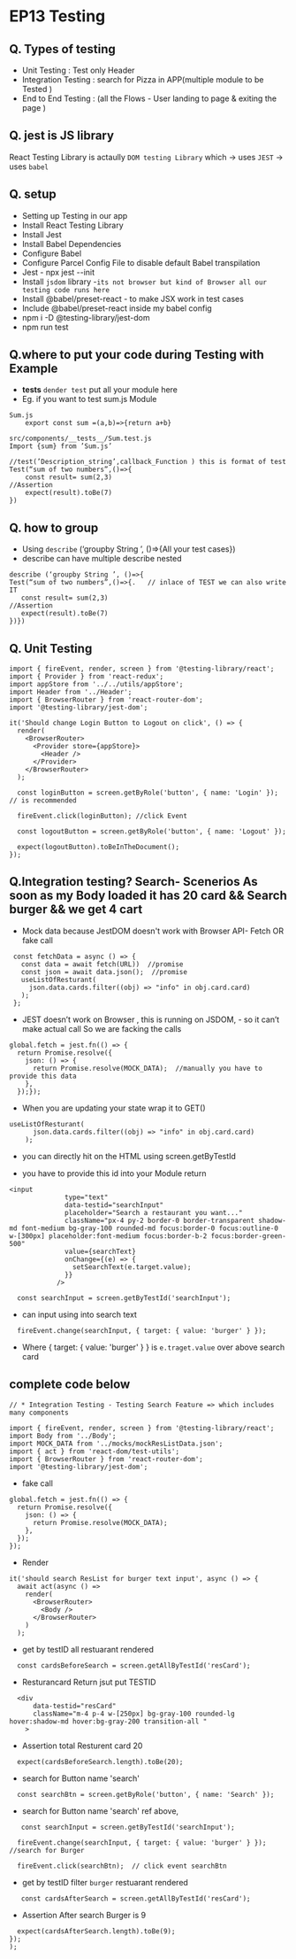 # EP13 Testing 
## Q. Types of testing 
- Unit Testing : Test only Header 
- Integration Testing : search for Pizza in APP(multiple module to be Tested )
- End to End Testing : (all the Flows - User landing to page & exiting the page )

## Q. jest is JS library
React Testing Library is actaully `DOM testing Library` which -> uses `JEST` -> uses `babel` 

## Q. setup
- Setting up Testing in our app
- Install React Testing Library
- Install Jest
- Install Babel Dependencies
- Configure Babel
- Configure Parcel Config File to disable default Babel transpilation
- Jest - npx jest --init
- Install `jsdom` library -`its not browser but kind of Browser all our testing code runs here`
- Install @babel/preset-react - to make JSX work in test cases
- Include @babel/preset-react inside my babel config
- npm i -D @testing-library/jest-dom
- npm run test

## Q.where to put your code during Testing with Example
- __tests__ `dender test` put all your module here 
- Eg. if you want to test sum.js Module 
```
Sum.js
	export const sum =(a,b)=>{return a+b}
```
```
src/components/__tests__/Sum.test.js
Import {sum} from ’Sum.js’

//test(’Description_string’,callback_Function ) this is format of test
Test(“sum of two numbers”,()=>{
	const result= sum(2,3)
//Assertion 
	expect(result).toBe(7)
})
```
## Q. how to group 
- Using `describe` (‘groupby String ’, ()=>{All your test cases})
- describe can have multiple describe nested
 ```
describe (‘groupby String ’, ()=>{
Test(“sum of two numbers”,()=>{.   // inlace of TEST we can also write IT
	const result= sum(2,3)
//Assertion 
	expect(result).toBe(7)
})})
```
## Q. Unit Testing 
```
import { fireEvent, render, screen } from '@testing-library/react';
import { Provider } from 'react-redux';   
import appStore from '../../utils/appStore';
import Header from '../Header';
import { BrowserRouter } from 'react-router-dom';
import '@testing-library/jest-dom';

it('Should change Login Button to Logout on click', () => {
  render(
    <BrowserRouter>
      <Provider store={appStore}>
        <Header />
      </Provider>
    </BrowserRouter>
  );

  const loginButton = screen.getByRole('button', { name: 'Login' }); // is recommended

  fireEvent.click(loginButton); //click Event 

  const logoutButton = screen.getByRole('button', { name: 'Logout' });

  expect(logoutButton).toBeInTheDocument();
});
```
## Q.Integration testing? Search- Scenerios As soon as my Body loaded it has 20 card &&  Search burger && we get 4 cart 
- Mock data because JestDOM doesn't work with Browser API- Fetch OR fake call

 ```
  const fetchData = async () => {
    const data = await fetch(URL))  //promise 
    const json = await data.json();  //promise 
    useListOfResturant(
      json.data.cards.filter((obj) => "info" in obj.card.card)
    );
  };
```
- JEST doesn’t work on Browser , this is running on JSDOM, - so it can’t make actual call So we are facking the calls
```
global.fetch = jest.fn(() => {
  return Promise.resolve({
    json: () => {
      return Promise.resolve(MOCK_DATA);  //manually you have to provide this data 
    },
  });});
```
- When you are updating your state wrap it to GET()
```
useListOfResturant(
      json.data.cards.filter((obj) => "info" in obj.card.card)
    );
```
- you can directly hit on the HTML using   screen.getByTestId 

- you have to provide this id into your Module return
```
<input
              type="text"
              data-testid="searchInput"
              placeholder="Search a restaurant you want..."
              className="px-4 py-2 border-0 border-transparent shadow-md font-medium bg-gray-100 rounded-md focus:border-0 focus:outline-0 w-[300px] placeholder:font-medium focus:border-b-2 focus:border-green-500"
              value={searchText}
              onChange={(e) => {
                setSearchText(e.target.value);
              }}
            />

```
```
  const searchInput = screen.getByTestId('searchInput');
```
- can input using into search text
```
  fireEvent.change(searchInput, { target: { value: 'burger' } });
```
- Where  { target: { value: 'burger' } } is `e.traget.value` over above search card

## complete code below 

```
// * Integration Testing - Testing Search Feature => which includes many components

import { fireEvent, render, screen } from '@testing-library/react';
import Body from '../Body';
import MOCK_DATA from '../mocks/mockResListData.json';
import { act } from 'react-dom/test-utils';
import { BrowserRouter } from 'react-router-dom';
import '@testing-library/jest-dom';
```
- fake call
```
global.fetch = jest.fn(() => {
  return Promise.resolve({
    json: () => {
      return Promise.resolve(MOCK_DATA);
    },
  });
});
```
- Render
```
it('should search ResList for burger text input', async () => {
  await act(async () =>
    render(
      <BrowserRouter>
        <Body />
      </BrowserRouter>
    )
  );
```

- get by testID all restuarant rendered
```
  const cardsBeforeSearch = screen.getAllByTestId('resCard');
```
- Resturancard Return jsut put TESTID
```
  <div
      data-testid="resCard"
      className="m-4 p-4 w-[250px] bg-gray-100 rounded-lg hover:shadow-md hover:bg-gray-200 transition-all "
    >
```

- Assertion total Resturent card 20
```
  expect(cardsBeforeSearch.length).toBe(20);
```
- search for Button name 'search'
```
  const searchBtn = screen.getByRole('button', { name: 'Search' });
```
- search for Button name 'search' ref above,
```
   const searchInput = screen.getByTestId('searchInput');

  fireEvent.change(searchInput, { target: { value: 'burger' } });  //search for Burger

  fireEvent.click(searchBtn);  // click event searchBtn
```
- get by testID filter `burger` restuarant rendered
```
   const cardsAfterSearch = screen.getAllByTestId('resCard');
```
- Assertion After search Burger is 9
```
  expect(cardsAfterSearch.length).toBe(9);
});
);
```
